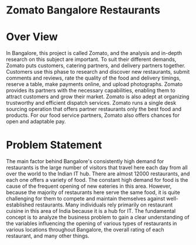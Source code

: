 # Zomato Bangalore Restaurants

# **Over View**
In Bangalore, this project is called Zomato, and the analysis and in-depth research on this subject are important. To suit their different demands, Zomato puts customers, catering partners, and delivery partners together. Customers use this phase to research and discover new restaurants, submit comments and reviews, rate the quality of the food and delivery timings, reserve a table, make payments online, and upload photographs. Zomato provides its partners with the necessary capabilities, enabling them to attract customers and grow their market. Zomato is also adept at organizing trustworthy and efficient dispatch services. Zomato runs a single desk sourcing operation that offers partner restaurants only the best food and products. For our food service partners, Zomato also offers chances for open and adaptable pay.
# **Problem Statement**
The main factor behind Bangalore's consistently high demand for restaurants is the large number of visitors that travel here each day from all over the world to the Indian IT hub. There are almost 12000 restaurants, and each one offers a variety of food. The constant high demand for food is the cause of the frequent opening of new eateries in this area. However, because the majority of restaurants here serve the same food, it is quite challenging for them to compete and maintain themselves against well-established restaurants. Many individuals rely primarily on restaurant cuisine in this area of India because it is a hub for IT. The fundamental concept is to analyze the business problem to gain a clear understanding of the variables influencing the opening of various types of restaurants in various locations throughout Bangalore, the overall rating of each restaurant, and many other things.
